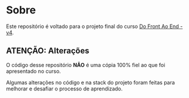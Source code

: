 # Sobre

Este repositório é voltado para o projeto final do curso [Do Front Ao End - v4](https://dofrontaoend.collabcode.training/).

## ATENÇÃO: Alterações

O código desse repositório **NÃO** é uma cópia 100% fiel ao que foi apresentado no curso.

Algumas alterações no código e na stack do projeto foram feitas para melhorar e desafiar o processo de aprendizado.